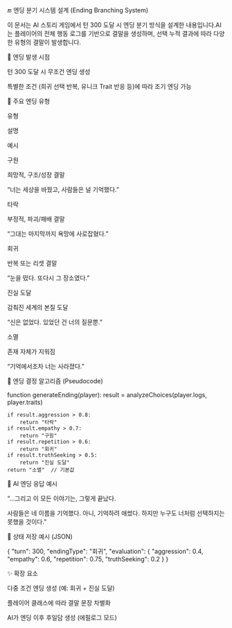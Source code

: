 🔚 엔딩 분기 시스템 설계 (Ending Branching System)

이 문서는 AI 스토리 게임에서 턴 300 도달 시 엔딩 분기 방식을 설계한 내용입니다.AI는 플레이어의 전체 행동 로그를 기반으로 결말을 생성하며, 선택 누적 결과에 따라 다양한 유형의 결말이 발생합니다.

🧩 엔딩 발생 시점

턴 300 도달 시 무조건 엔딩 생성

특별한 조건 (희귀 선택 반복, 유니크 Trait 반응 등)에 따라 조기 엔딩 가능

🔀 주요 엔딩 유형

유형

설명

예시

구원

희망적, 구조/성장 결말

“너는 세상을 바꿨고, 사람들은 널 기억했다.”

타락

부정적, 파괴/패배 결말

“그대는 마지막까지 욕망에 사로잡혔다.”

회귀

반복 또는 리셋 결말

“눈을 떴다. 또다시 그 장소였다.”

진실 도달

감춰진 세계의 본질 도달

“신은 없었다. 있었던 건 너의 질문뿐.”

소멸

존재 자체가 지워짐

“기억에서조차 너는 사라졌다.”

🧠 엔딩 결정 알고리즘 (Pseudocode)

function generateEnding(player):
result = analyzeChoices(player.logs, player.traits)

    if result.aggression > 0.8:
        return "타락"
    if result.empathy > 0.7:
        return "구원"
    if result.repetition > 0.6:
        return "회귀"
    if result.truthSeeking > 0.5:
        return "진실 도달"
    return "소멸"  // 기본값

📜 AI 엔딩 응답 예시

“…그리고 이 모든 이야기는, 그렇게 끝났다.

사람들은 네 이름을 기억했다. 아니, 기억하려 애썼다.
하지만 누구도 너처럼 선택하지는 못했을 것이다.”

🧱 상태 저장 예시 (JSON)

{
"turn": 300,
"endingType": "회귀",
"evaluation": {
"aggression": 0.4,
"empathy": 0.6,
"repetition": 0.75,
"truthSeeking": 0.2
}
}

✨ 확장 요소

다중 조건 엔딩 생성 (예: 회귀 + 진실 도달)

플레이어 클래스에 따라 결말 문장 차별화

AI가 엔딩 이후 후일담 생성 (에필로그 모드)

